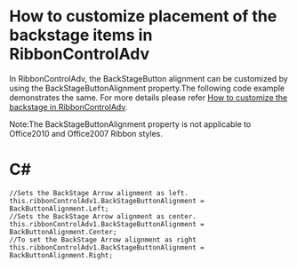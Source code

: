 # How to customize placement of the backstage items in RibbonControlAdv
In RibbonControlAdv, the BackStageButton alignment can be customized by using the BackStageButtonAlignment property.The following code example demonstrates the same. For more details please refer [How to customize the backstage in RibbonControlAdv](https://www.syncfusion.com/kb/5165/how-to-customize-the-backstageview-menu-button-alignment).

Note:The BackStageButtonAlignment property is not applicable to Office2010 and Office2007 Ribbon styles.

# C#
    //Sets the BackStage Arrow alignment as left.
    this.ribbonControlAdv1.BackStageButtonAlignment = BackButtonAlignment.Left;
    //Sets the BackStage Arrow alignment as center.
    this.ribbonControlAdv1.BackStageButtonAlignment = BackButtonAlignment.Center;
    //To set the BackStage Arrow alignment as right
    this.ribbonControlAdv1.BackStageButtonAlignment = BackButtonAlignment.Right;
